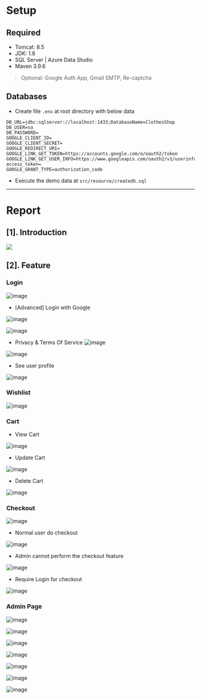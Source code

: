 # Setup

## Required
- Tomcat: 8.5
- JDK: 1.8
- SQL Server | Azure Data Studio
- Maven 3.9.6

> Optional: Google Auth App, Gmail SMTP, Re-captcha

## Databases
- Create file `.env` at root directory with below data

```text
DB_URL=jdbc:sqlserver://localhost:1433;DatabaseName=ClothesShop
DB_USER=sa
DB_PASSWORD=
GOOGLE_CLIENT_ID=
GOOGLE_CLIENT_SECRET=
GOOGLE_REDIRECT_URI=
GOOGLE_LINK_GET_TOKEN=https://accounts.google.com/o/oauth2/token
GOOGLE_LINK_GET_USER_INFO=https://www.googleapis.com/oauth2/v1/userinfo?access_token=
GOOGLE_GRANT_TYPE=authorization_code
```

- Execute the demo data at `src/resource/createdb.sql`

***
# Report
## [1]. Introduction
[<img src="intro.gif">](https://github.com/lcaohoanq/Clothes-Shop/blob/main/intro.gif)

## [2]. Feature
### Login

![image](https://github.com/lcaohoanq/Clothes-Shop/assets/136492579/47c7b065-0a27-4fc7-810b-ba849f5a756d)

- [Advanced] Login with Google

![image](https://github.com/lcaohoanq/Clothes-Shop/assets/136492579/57869e8c-2679-44ca-9c48-f3b36ef0fd25)

![image](https://github.com/lcaohoanq/Clothes-Shop/assets/136492579/c7475b69-11c7-4a63-b34a-6bd949bab872)

- Privacy & Terms Of Service
![image](https://github.com/lcaohoanq/Clothes-Shop/assets/136492579/230528e6-a2f7-4608-8ec6-778bfda0f5d4)

![image](https://github.com/lcaohoanq/Clothes-Shop/assets/136492579/d8a8ce32-e3e7-4db3-b781-cb58e83832a8)

- See user profile

![image](https://github.com/lcaohoanq/Clothes-Shop/assets/136492579/4f0e1149-9f7f-4323-a432-aed53813aef9)

### Wishlist
![image](https://github.com/lcaohoanq/Clothes-Shop/assets/136492579/17208a4a-1b7b-4b2c-959f-d2eb02091a3a)

### Cart
- View Cart
  
![image](https://github.com/lcaohoanq/Clothes-Shop/assets/136492579/9876d72c-2a3f-41e3-8662-b99935bbe3cc)

- Update Cart

![image](https://github.com/lcaohoanq/Clothes-Shop/assets/136492579/5b255980-e4c2-4a2a-9e5a-143c9241bf60)

- Delete Cart

![image](https://github.com/lcaohoanq/Clothes-Shop/assets/136492579/c44e7933-6d8d-43a7-ac1d-ae2dd043ad5c)


### Checkout
![image](https://github.com/lcaohoanq/Clothes-Shop/assets/136492579/a6589914-9788-4409-b343-573eae961717)

- Normal user do checkout

![image](https://github.com/lcaohoanq/Clothes-Shop/assets/136492579/13d4e82f-8979-4772-943e-ce7a2b883256)

- Admin cannot perform the checkout feature

![image](https://github.com/lcaohoanq/Clothes-Shop/assets/136492579/4e584574-14ed-4738-8ea6-732f0dc32158)


- Require Login for checkout

![image](https://github.com/lcaohoanq/Clothes-Shop/assets/136492579/540478af-b088-4b7c-8970-4d487035daaf)

### Admin Page
![image](https://github.com/lcaohoanq/Clothes-Shop/assets/136492579/b0e5253d-3222-411b-a847-aec4d1b6fd06)

![image](https://github.com/lcaohoanq/Clothes-Shop/assets/136492579/12e99a64-af28-46d8-b783-24c37f7b8b30)

![image](https://github.com/lcaohoanq/Clothes-Shop/assets/136492579/8f7bcca6-1fb0-4bbc-b44e-14461765333b)

![image](https://github.com/lcaohoanq/Clothes-Shop/assets/136492579/d84687da-9586-44be-b503-e19ac4599bd8)

![image](https://github.com/lcaohoanq/Clothes-Shop/assets/136492579/ed03463a-8756-477e-b246-45b0c0cb3cf5)

![image](https://github.com/lcaohoanq/Clothes-Shop/assets/136492579/d39cd73c-5dd8-401f-ab05-ef8805c1a023)

![image](https://github.com/lcaohoanq/Clothes-Shop/assets/136492579/7bd07f3e-e270-4764-bc12-dea3a147597a)







